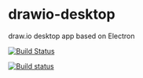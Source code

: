 # drawio-desktop

draw.io desktop app based on Electron

[![Build Status](https://travis-ci.org/jgraph/drawio-desktop.svg?branch=master)](https://travis-ci.org/jgraph/drawio-desktop)

[![Build status](https://ci.appveyor.com/api/projects/status/sjoy9hhwfwv9hrxg?svg=true)](https://ci.appveyor.com/project/mediaslav/drawio-desktop-tfqps)
